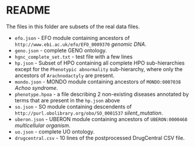 # README

The files in this folder are subsets of the real data files. 

- `efo.json` - EFO module containing ancestors of `http://www.ebi.ac.uk/efo/EFO_0009370` *genomic DNA*.
- `geno.json` - complete GENO ontology.
- `hgnc_complete_set.txt` - test file with a few lines
- `hp.json` - Subset of HPO containing all complete HPO sub-hierarchies except for the `Phenotypic abnormality` sub-hierarchy,
  where only the ancestors of `Arachnodactyly` are present.
- `mondo.json` - MONDO module containing ancestors of `MONDO:0007038` *Achoo syndrome*.
- `phenotype.hpoa` - a file describing 2 non-existing diseases annotated by terms that are present in the `hp.json` above
- `so.json` - SO module containing descendents of `http://purl.obolibrary.org/obo/SO_0001537` *silent_mutation*.
- `uberon.json` - UBERON module containing ancestors of `UBERON:0000468` *multicellular organism*.
- `uo.json` - complete UO ontology.
- `drugcentral.csv` - 10 lines of the postprocessed DrugCentral CSV file.

